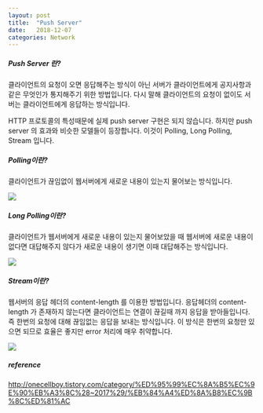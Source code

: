 ```yaml
---
layout: post
title:  "Push Server"
date:   2018-12-07
categories: Network
---
```


##### Push Server 란?

클라이언트의 요청이 오면 응답해주는 방식이 아닌 서버가 클라이언트에게 공지사항과 같은 무엇인가 통지해주기 위한 방법입니다. 다시 말해 클라이언트의 요청이 없이도 서버는 클라이언트에게 응답하는 방식입니다.

HTTP 프로토콜의 특성때문에 실제 push server 구현은 되지 않습니다. 하지만 push server 의 효과와 비슷한 모델들이 등장합니다. 이것이 Polling, Long Polling, Stream 입니다.

##### Polling이란?

클라이언트가 끊임없이 웹서버에게 새로운 내용이 있는지 물어보는 방식입니다.

![](/image/pushserver01.png)

##### Long Polling이란?

클라이언트가 웹서버에게 새로운 내용이 있는지 물어보았을 때 웹서버에 새로운 내용이 없다면 대답해주지 않다가 새로운 내용이 생기면 이때 대답해주는 방식입니다.

![](/image/pushserver02.png)

##### Stream이란?

웹서버의 응답 헤더의  content-length 를 이용한 방법입니다. 응답헤더의 content-length 가 존재하지 않는다면 클라이언트는 연결이 끊길때 까지 응답을 받아들입니다. 즉 한번의 요청에 대해 끊임없는 응답을 보내는 방식입니다. 이 방식은 한번의 요청만 있으면 되므로 효율은 좋지만 error 처리에 매우 취약합니다.

![](/image/pushserver03.png)

##### reference

http://onecellboy.tistory.com/category/%ED%95%99%EC%8A%B5%EC%9E%90%EB%A3%8C%28~2017%29/%EB%84%A4%ED%8A%B8%EC%9B%8C%ED%81%AC